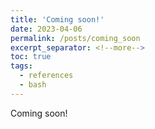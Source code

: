 ```yaml
---
title: 'Coming soon!'
date: 2023-04-06
permalink: /posts/coming_soon
excerpt_separator: <!--more-->
toc: true
tags:
  - references
  - bash
---
```


Coming soon!